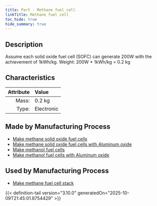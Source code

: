 ```yaml
---
title: Part - Methane fuel cell
linkTitle: Methane fuel cell
toc_hide: true
hide_summary: true
---
```

<!-- This is generated by the MarsSim HelpGenertor, do not edit. -->

## Description
Assume each solid oxide fuel cell (SOFC) can generate 200W&#10;&#9;&#9;with the achievement of 1kWh/kg. Weight: 200W * 1kWh/kg &#61; 0.2 kg&#10;&#9;&#9;

## Characteristics

| Attribute      | Value |
|--------:|:------|
|Mass:|0.2 kg|
|Type:|Electronic|

## Made by Manufacturing Process

- [Make methane solid oxide fuel cells](/docs/definitions/process/make-methane-solid-oxide-fuel-cells)
- [Make methane solid oxide fuel cells with Aluminum oxide](/docs/definitions/process/make-methane-solid-oxide-fuel-cells-with-aluminum-oxide)
- [Make methanol fuel cells](/docs/definitions/process/make-methanol-fuel-cells)
- [Make methanol fuel cells with Aluminum oxide](/docs/definitions/process/make-methanol-fuel-cells-with-aluminum-oxide)

## Used by Manufacturing Process

- [Make methane fuel cell stack](/docs/definitions/process/make-methane-fuel-cell-stack)



{{< definition-tail version="3.10.0" generatedOn="2025-10-09T21:45:01.8754429" >}}



